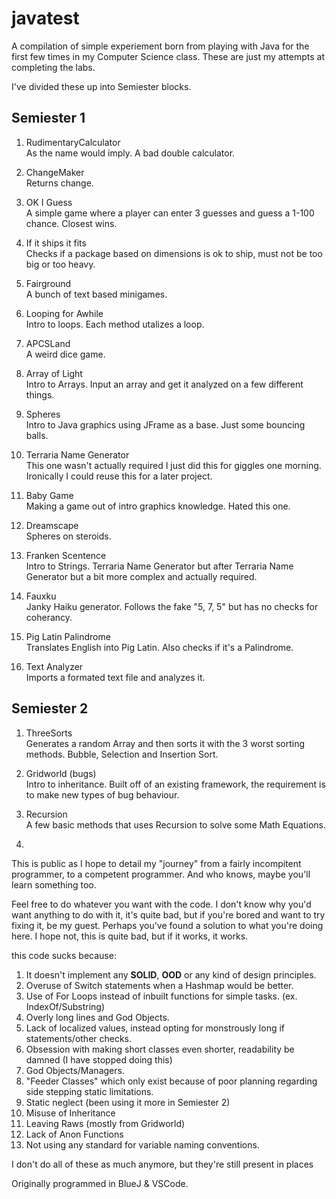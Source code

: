 # javatest
A compilation of simple experiement born from playing with Java for the first few times in my Computer Science class. These are just my attempts at completing the labs.  

I've divided these up into Semiester blocks.  

## Semiester 1
1. RudimentaryCalculator  
As the name would imply. A bad double calculator.  
  
2. ChangeMaker  
Returns change.  
  
3. OK I Guess  
A simple game where a player can enter 3 guesses and guess a 1-100 chance. Closest wins.  
  
4. If it ships it fits  
Checks if a package based on dimensions is ok to ship, must not be too big or too heavy.  
  
5. Fairground  
A bunch of text based minigames.  
  
6. Looping for Awhile  
Intro to loops. Each method utalizes a loop.  
  
7. APCSLand  
A weird dice game.  
  
8. Array of Light  
Intro to Arrays. Input an array and get it analyzed on a few different things.  
  
9. Spheres  
Intro to Java graphics using JFrame as a base. Just some bouncing balls.  
  
10. Terraria Name Generator  
This one wasn't actually required I just did this for giggles one morning. Ironically I could reuse this for a later project.  
  
11. Baby Game  
Making a game out of intro graphics knowledge. Hated this one.  
  
12. Dreamscape  
Spheres on steroids.  
  
13. Franken Scentence  
Intro to Strings. Terraria Name Generator but after Terraria Name Generator but a bit more complex and actually required.  
  
14. Fauxku  
Janky Haiku generator. Follows the fake "5, 7, 5" but has no checks for coherancy.  
  
15. Pig Latin Palindrome  
Translates English into Pig Latin. Also checks if it's a Palindrome.  
  
16. Text Analyzer  
Imports a formated text file and analyzes it.  
  
## Semiester 2
1. ThreeSorts  
Generates a random Array and then sorts it with the 3 worst sorting methods. Bubble, Selection and Insertion Sort.  
  
2. Gridworld (bugs)  
Intro to inheritance. Built off of an existing framework, the requirement is to make new types of bug behaviour.  
  
3. Recursion  
A few basic methods that uses Recursion to solve some Math Equations.  
  
4. 

This is public as I hope to detail my "journey" from a fairly incompitent programmer, to a competent programmer. And who knows, maybe you'll learn something too.  

Feel free to do whatever you want with the code. I don't know why you'd want anything to do with it, it's quite bad, but if you're bored and want to try fixing it, be my guest. Perhaps you've found a solution to what you're doing here. I hope not, this is quite bad, but if it works, it works.  

this code sucks because:
1. It doesn't implement any __SOLID__, __OOD__ or any kind of design principles.
2. Overuse of Switch statements when a Hashmap would be better.
3. Use of For Loops instead of inbuilt functions for simple tasks. (ex. IndexOf/Substring)
4. Overly long lines and God Objects.
5. Lack of localized values, instead opting for monstrously long if statements/other checks.
6. Obsession with making short classes even shorter, readability be damned (I have stopped doing this)
7. God Objects/Managers.
8. "Feeder Classes" which only exist because of poor planning regarding side stepping static limitations.
9. Static neglect (been using it more in Semiester 2)
10. Misuse of Inheritance
11. Leaving Raws (mostly from Gridworld)
12. Lack of Anon Functions
13. Not using any standard for variable naming conventions.

I don't do all of these as much anymore, but they're still present in places  

Originally programmed in BlueJ & VSCode.

